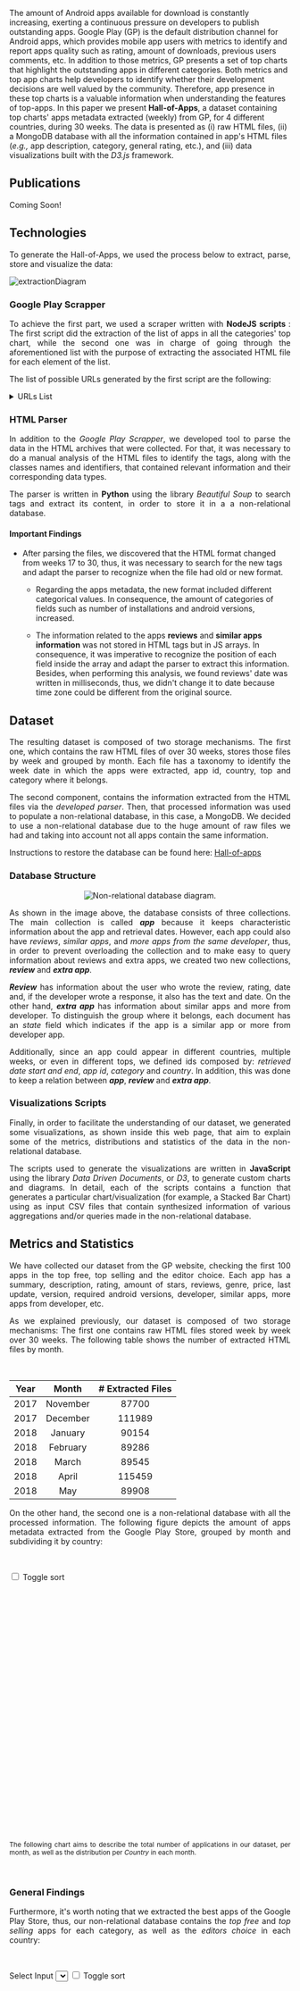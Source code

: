 
The amount of Android apps available for download is constantly increasing, exerting a continuous pressure on developers to publish outstanding apps. Google Play (GP) is the default distribution channel for Android apps, which provides mobile app users  with metrics to identify and report apps quality such as rating, amount of downloads, previous users comments, etc. In addition to those metrics, GP presents a set of top charts that highlight the outstanding apps in different categories. Both metrics and top app charts help developers to identify whether their development decisions are well valued by the community. Therefore, app presence in these top charts is a valuable information when understanding the features of top-apps. In this paper we present **Hall-of-Apps**, a dataset containing top charts' apps metadata extracted (weekly) from GP, for 4 different countries, during 30 weeks. The data is presented as (i) raw HTML files, (ii) a MongoDB database with all the information contained in app's HTML files (_e.g.,_ app description, category, general rating, etc.), and (iii) data visualizations built with the _D3.js_ framework.

## Publications
<p align="justify">
Coming Soon!
</p>

## Technologies
<p align="justify">
To generate the Hall-of-Apps, we used the process below to extract, parse, store and visualize the data:
</p>

![extractionDiagram](/assets/imgs/structural/extraction.jpg)

### Google Play Scrapper
<p align="justify">
  To achieve the first part, we used a scraper written with <strong>NodeJS scripts </strong>: The first script did the extraction of the list of apps in all the categories' top chart, while the second one was in charge of going through the aforementioned list with the purpose of extracting the associated HTML file for each element of the list.
</p>

<p align="justify">
The list of possible URLs generated by the first script are the following:
</p>

<details>
  <summary>URLs List</summary>
  
  ```javascript
[
    {
        "id": 1,
        "pathName": "editorChoice",
        "path": "https://play.google.com/store/apps/collection/promotion_3002800_editors_choice_apps?hl=en&gl=co",
        "country": "co"
    },
    {
        "id": 2,
        "pathName": "general_topFree",
        "path": "https://play.google.com/store/apps/collection/topselling_free?hl=en&gl=co",
        "country": "co"
    },
    {
        "id": 3,
        "pathName": "general_topSelling",
        "path": "https://play.google.com/store/apps/collection/topselling_paid?hl=en&gl=co",
        "country": "co"
    },
    {
        "id": 4,
        "pathName": "art_and_design_topFree",
        "path": "https://play.google.com/store/apps/category/ART_AND_DESIGN/collection/topselling_free?hl=en&gl=co",
        "country": "co"
    },
    {
        "id": 5,
        "pathName": "art_and_design_topSelling",
        "path": "https://play.google.com/store/apps/category/ART_AND_DESIGN/collection/topselling_paid?hl=en&gl=co",
        "country": "co"
    },
    {
        "id": 6,
        "pathName": "auto_and_vehicles_topFree",
        "path": "https://play.google.com/store/apps/category/AUTO_AND_VEHICLES/collection/topselling_free?hl=en&gl=co",
        "country": "co"
    },
    {
        "id": 7,
        "pathName": "auto_and_vehicles_topSelling",
        "path": "https://play.google.com/store/apps/category/AUTO_AND_VEHICLES/collection/topselling_paid?hl=en&gl=co",
        "country": "co"
    },
    {
        "id": 8,
        "pathName": "beauty_topFree",
        "path": "https://play.google.com/store/apps/category/BEAUTY/collection/topselling_free?hl=en&gl=co",
        "country": "co"
    },
    {
        "id": 9,
        "pathName": "beauty_topSelling",
        "path": "https://play.google.com/store/apps/category/BEAUTY/collection/topselling_paid?hl=en&gl=co",
        "country": "co"
    },
    {
        "id": 10,
        "pathName": "books_and_reference_topFree",
        "path": "https://play.google.com/store/apps/category/BOOKS_AND_REFERENCE/collection/topselling_free?hl=en&gl=co",
        "country": "co"
    },
    {
        "id": 11,
        "pathName": "books_and_reference_topSelling",
        "path": "https://play.google.com/store/apps/category/BOOKS_AND_REFERENCE/collection/topselling_paid?hl=en&gl=co",
        "country": "co"
    },
    {
        "id": 12,
        "pathName": "business_topFree",
        "path": "https://play.google.com/store/apps/category/BUSINESS/collection/topselling_free?hl=en&gl=co",
        "country": "co"
    },
    {
        "id": 13,
        "pathName": "business_topSelling",
        "path": "https://play.google.com/store/apps/category/BUSINESS/collection/topselling_paid?hl=en&gl=co",
        "country": "co"
    },
    {
        "id": 14,
        "pathName": "comics_topFree",
        "path": "https://play.google.com/store/apps/category/COMICS/collection/topselling_free?hl=en&gl=co",
        "country": "co"
    },
    {
        "id": 15,
        "pathName": "comics_topSelling",
        "path": "https://play.google.com/store/apps/category/COMICS/collection/topselling_paid?hl=en&gl=co",
        "country": "co"
    },
    {
        "id": 16,
        "pathName": "communication_topFree",
        "path": "https://play.google.com/store/apps/category/COMMUNICATION/collection/topselling_free?hl=en&gl=co",
        "country": "co"
    },
    {
        "id": 17,
        "pathName": "communication_topSelling",
        "path": "https://play.google.com/store/apps/category/COMMUNICATION/collection/topselling_paid?hl=en&gl=co",
        "country": "co"
    },
    {
        "id": 18,
        "pathName": "dating_topFree",
        "path": "https://play.google.com/store/apps/category/DATING/collection/topselling_free?hl=en&gl=co",
        "country": "co"
    },
    {
        "id": 19,
        "pathName": "dating_topSelling",
        "path": "https://play.google.com/store/apps/category/DATING/collection/topselling_paid?hl=en&gl=co",
        "country": "co"
    },
    {
        "id": 20,
        "pathName": "education_topFree",
        "path": "https://play.google.com/store/apps/category/EDUCATION/collection/topselling_free?hl=en&gl=co",
        "country": "co"
    },
    {
        "id": 21,
        "pathName": "education_topSelling",
        "path": "https://play.google.com/store/apps/category/EDUCATION/collection/topselling_paid?hl=en&gl=co",
        "country": "co"
    },
    {
        "id": 22,
        "pathName": "entertainment_topFree",
        "path": "https://play.google.com/store/apps/category/ENTERTAINMENT/collection/topselling_free?hl=en&gl=co",
        "country": "co"
    },
    {
        "id": 23,
        "pathName": "entertainment_topSelling",
        "path": "https://play.google.com/store/apps/category/ENTERTAINMENT/collection/topselling_paid?hl=en&gl=co",
        "country": "co"
    },
    {
        "id": 24,
        "pathName": "events_topFree",
        "path": "https://play.google.com/store/apps/category/EVENTS/collection/topselling_free?hl=en&gl=co",
        "country": "co"
    },
    {
        "id": 25,
        "pathName": "events_topSelling",
        "path": "https://play.google.com/store/apps/category/EVENTS/collection/topselling_paid?hl=en&gl=co",
        "country": "co"
    },
    {
        "id": 26,
        "pathName": "finance_topFree",
        "path": "https://play.google.com/store/apps/category/FINANCE/collection/topselling_free?hl=en&gl=co",
        "country": "co"
    },
    {
        "id": 27,
        "pathName": "finance_topSelling",
        "path": "https://play.google.com/store/apps/category/FINANCE/collection/topselling_paid?hl=en&gl=co",
        "country": "co"
    },
    {
        "id": 28,
        "pathName": "food_and_drink_topFree",
        "path": "https://play.google.com/store/apps/category/FOOD_AND_DRINK/collection/topselling_free?hl=en&gl=co",
        "country": "co"
    },
    {
        "id": 29,
        "pathName": "food_and_drink_topSelling",
        "path": "https://play.google.com/store/apps/category/FOOD_AND_DRINK/collection/topselling_paid?hl=en&gl=co",
        "country": "co"
    },
    {
        "id": 30,
        "pathName": "health_and_fitness_topFree",
        "path": "https://play.google.com/store/apps/category/HEALTH_AND_FITNESS/collection/topselling_free?hl=en&gl=co",
        "country": "co"
    },
    {
        "id": 31,
        "pathName": "health_and_fitness_topSelling",
        "path": "https://play.google.com/store/apps/category/HEALTH_AND_FITNESS/collection/topselling_paid?hl=en&gl=co",
        "country": "co"
    },
    {
        "id": 32,
        "pathName": "house_and_home_topFree",
        "path": "https://play.google.com/store/apps/category/HOUSE_AND_HOME/collection/topselling_free?hl=en&gl=co",
        "country": "co"
    },
    {
        "id": 33,
        "pathName": "house_and_home_topSelling",
        "path": "https://play.google.com/store/apps/category/HOUSE_AND_HOME/collection/topselling_paid?hl=en&gl=co",
        "country": "co"
    },
    {
        "id": 34,
        "pathName": "libraries_and_demo_topFree",
        "path": "https://play.google.com/store/apps/category/LIBRARIES_AND_DEMO/collection/topselling_free?hl=en&gl=co",
        "country": "co"
    },
    {
        "id": 35,
        "pathName": "libraries_and_demo_topSelling",
        "path": "https://play.google.com/store/apps/category/LIBRARIES_AND_DEMO/collection/topselling_paid?hl=en&gl=co",
        "country": "co"
    },
    {
        "id": 36,
        "pathName": "lifestyle_topFree",
        "path": "https://play.google.com/store/apps/category/LIFESTYLE/collection/topselling_free?hl=en&gl=co",
        "country": "co"
    },
    {
        "id": 37,
        "pathName": "lifestyle_topSelling",
        "path": "https://play.google.com/store/apps/category/LIFESTYLE/collection/topselling_paid?hl=en&gl=co",
        "country": "co"
    },
    {
        "id": 38,
        "pathName": "maps_and_navigation_topFree",
        "path": "https://play.google.com/store/apps/category/MAPS_AND_NAVIGATION/collection/topselling_free?hl=en&gl=co",
        "country": "co"
    },
    {
        "id": 39,
        "pathName": "maps_and_navigation_topSelling",
        "path": "https://play.google.com/store/apps/category/MAPS_AND_NAVIGATION/collection/topselling_paid?hl=en&gl=co",
        "country": "co"
    },
    {
        "id": 40,
        "pathName": "medical_topFree",
        "path": "https://play.google.com/store/apps/category/MEDICAL/collection/topselling_free?hl=en&gl=co",
        "country": "co"
    },
    {
        "id": 41,
        "pathName": "medical_topSelling",
        "path": "https://play.google.com/store/apps/category/MEDICAL/collection/topselling_paid?hl=en&gl=co",
        "country": "co"
    },
    {
        "id": 42,
        "pathName": "music_and_audio_topFree",
        "path": "https://play.google.com/store/apps/category/MUSIC_AND_AUDIO/collection/topselling_free?hl=en&gl=co",
        "country": "co"
    },
    {
        "id": 43,
        "pathName": "music_and_audio_topSelling",
        "path": "https://play.google.com/store/apps/category/MUSIC_AND_AUDIO/collection/topselling_paid?hl=en&gl=co",
        "country": "co"
    },
    {
        "id": 44,
        "pathName": "news_and_magazines_topFree",
        "path": "https://play.google.com/store/apps/category/NEWS_AND_MAGAZINES/collection/topselling_free?hl=en&gl=co",
        "country": "co"
    },
    {
        "id": 45,
        "pathName": "news_and_magazines_topSelling",
        "path": "https://play.google.com/store/apps/category/NEWS_AND_MAGAZINES/collection/topselling_paid?hl=en&gl=co",
        "country": "co"
    },
    {
        "id": 46,
        "pathName": "parenting_topFree",
        "path": "https://play.google.com/store/apps/category/PARENTING/collection/topselling_free?hl=en&gl=co",
        "country": "co"
    },
    {
        "id": 47,
        "pathName": "parenting_topSelling",
        "path": "https://play.google.com/store/apps/category/PARENTING/collection/topselling_paid?hl=en&gl=co",
        "country": "co"
    },
    {
        "id": 48,
        "pathName": "personalization_topFree",
        "path": "https://play.google.com/store/apps/category/PERSONALIZATION/collection/topselling_free?hl=en&gl=co",
        "country": "co"
    },
    {
        "id": 49,
        "pathName": "personalization_topSelling",
        "path": "https://play.google.com/store/apps/category/PERSONALIZATION/collection/topselling_paid?hl=en&gl=co",
        "country": "co"
    },
    {
        "id": 50,
        "pathName": "photography_topFree",
        "path": "https://play.google.com/store/apps/category/PHOTOGRAPHY/collection/topselling_free?hl=en&gl=co",
        "country": "co"
    },
    {
        "id": 51,
        "pathName": "photography_topSelling",
        "path": "https://play.google.com/store/apps/category/PHOTOGRAPHY/collection/topselling_paid?hl=en&gl=co",
        "country": "co"
    },
    {
        "id": 52,
        "pathName": "productivity_topFree",
        "path": "https://play.google.com/store/apps/category/PRODUCTIVITY/collection/topselling_free?hl=en&gl=co",
        "country": "co"
    },
    {
        "id": 53,
        "pathName": "productivity_topSelling",
        "path": "https://play.google.com/store/apps/category/PRODUCTIVITY/collection/topselling_paid?hl=en&gl=co",
        "country": "co"
    },
    {
        "id": 54,
        "pathName": "shopping_topFree",
        "path": "https://play.google.com/store/apps/category/SHOPPING/collection/topselling_free?hl=en&gl=co",
        "country": "co"
    },
    {
        "id": 55,
        "pathName": "shopping_topSelling",
        "path": "https://play.google.com/store/apps/category/SHOPPING/collection/topselling_paid?hl=en&gl=co",
        "country": "co"
    },
    {
        "id": 56,
        "pathName": "social_topFree",
        "path": "https://play.google.com/store/apps/category/SOCIAL/collection/topselling_free?hl=en&gl=co",
        "country": "co"
    },
    {
        "id": 57,
        "pathName": "social_topSelling",
        "path": "https://play.google.com/store/apps/category/SOCIAL/collection/topselling_paid?hl=en&gl=co",
        "country": "co"
    },
    {
        "id": 58,
        "pathName": "sports_topFree",
        "path": "https://play.google.com/store/apps/category/SPORTS/collection/topselling_free?hl=en&gl=co",
        "country": "co"
    },
    {
        "id": 59,
        "pathName": "sports_topSelling",
        "path": "https://play.google.com/store/apps/category/SPORTS/collection/topselling_paid?hl=en&gl=co",
        "country": "co"
    },
    {
        "id": 60,
        "pathName": "tools_topFree",
        "path": "https://play.google.com/store/apps/category/TOOLS/collection/topselling_free?hl=en&gl=co",
        "country": "co"
    },
    {
        "id": 61,
        "pathName": "tools_topSelling",
        "path": "https://play.google.com/store/apps/category/TOOLS/collection/topselling_paid?hl=en&gl=co",
        "country": "co"
    },
    {
        "id": 62,
        "pathName": "travel_and_local_topFree",
        "path": "https://play.google.com/store/apps/category/TRAVEL_AND_LOCAL/collection/topselling_free?hl=en&gl=co",
        "country": "co"
    },
    {
        "id": 63,
        "pathName": "travel_and_local_topSelling",
        "path": "https://play.google.com/store/apps/category/TRAVEL_AND_LOCAL/collection/topselling_paid?hl=en&gl=co",
        "country": "co"
    },
    {
        "id": 64,
        "pathName": "video_players_topFree",
        "path": "https://play.google.com/store/apps/category/VIDEO_PLAYERS/collection/topselling_free?hl=en&gl=co",
        "country": "co"
    },
    {
        "id": 65,
        "pathName": "video_players_topSelling",
        "path": "https://play.google.com/store/apps/category/VIDEO_PLAYERS/collection/topselling_paid?hl=en&gl=co",
        "country": "co"
    },
    {
        "id": 66,
        "pathName": "weather_topFree",
        "path": "https://play.google.com/store/apps/category/WEATHER/collection/topselling_free?hl=en&gl=co",
        "country": "co"
    },
    {
        "id": 67,
        "pathName": "weather_topSelling",
        "path": "https://play.google.com/store/apps/category/WEATHER/collection/topselling_paid?hl=en&gl=co",
        "country": "co"
    },
    {
        "id": 68,
        "pathName": "editorChoice",
        "path": "https://play.google.com/store/apps/collection/promotion_3002800_editors_choice_apps?hl=en&gl=us",
        "country": "us"
    },
    {
        "id": 69,
        "pathName": "general_topFree",
        "path": "https://play.google.com/store/apps/collection/topselling_free?hl=en&gl=us",
        "country": "us"
    },
    {
        "id": 70,
        "pathName": "general_topSelling",
        "path": "https://play.google.com/store/apps/collection/topselling_paid?hl=en&gl=us",
        "country": "us"
    },
    {
        "id": 71,
        "pathName": "art_and_design_topFree",
        "path": "https://play.google.com/store/apps/category/ART_AND_DESIGN/collection/topselling_free?hl=en&gl=us",
        "country": "us"
    },
    {
        "id": 72,
        "pathName": "art_and_design_topSelling",
        "path": "https://play.google.com/store/apps/category/ART_AND_DESIGN/collection/topselling_paid?hl=en&gl=us",
        "country": "us"
    },
    {
        "id": 73,
        "pathName": "auto_and_vehicles_topFree",
        "path": "https://play.google.com/store/apps/category/AUTO_AND_VEHICLES/collection/topselling_free?hl=en&gl=us",
        "country": "us"
    },
    {
        "id": 74,
        "pathName": "auto_and_vehicles_topSelling",
        "path": "https://play.google.com/store/apps/category/AUTO_AND_VEHICLES/collection/topselling_paid?hl=en&gl=us",
        "country": "us"
    },
    {
        "id": 75,
        "pathName": "beauty_topFree",
        "path": "https://play.google.com/store/apps/category/BEAUTY/collection/topselling_free?hl=en&gl=us",
        "country": "us"
    },
    {
        "id": 76,
        "pathName": "beauty_topSelling",
        "path": "https://play.google.com/store/apps/category/BEAUTY/collection/topselling_paid?hl=en&gl=us",
        "country": "us"
    },
    {
        "id": 77,
        "pathName": "books_and_reference_topFree",
        "path": "https://play.google.com/store/apps/category/BOOKS_AND_REFERENCE/collection/topselling_free?hl=en&gl=us",
        "country": "us"
    },
    {
        "id": 78,
        "pathName": "books_and_reference_topSelling",
        "path": "https://play.google.com/store/apps/category/BOOKS_AND_REFERENCE/collection/topselling_paid?hl=en&gl=us",
        "country": "us"
    },
    {
        "id": 79,
        "pathName": "business_topFree",
        "path": "https://play.google.com/store/apps/category/BUSINESS/collection/topselling_free?hl=en&gl=us",
        "country": "us"
    },
    {
        "id": 80,
        "pathName": "business_topSelling",
        "path": "https://play.google.com/store/apps/category/BUSINESS/collection/topselling_paid?hl=en&gl=us",
        "country": "us"
    },
    {
        "id": 81,
        "pathName": "comics_topFree",
        "path": "https://play.google.com/store/apps/category/COMICS/collection/topselling_free?hl=en&gl=us",
        "country": "us"
    },
    {
        "id": 82,
        "pathName": "comics_topSelling",
        "path": "https://play.google.com/store/apps/category/COMICS/collection/topselling_paid?hl=en&gl=us",
        "country": "us"
    },
    {
        "id": 83,
        "pathName": "communication_topFree",
        "path": "https://play.google.com/store/apps/category/COMMUNICATION/collection/topselling_free?hl=en&gl=us",
        "country": "us"
    },
    {
        "id": 84,
        "pathName": "communication_topSelling",
        "path": "https://play.google.com/store/apps/category/COMMUNICATION/collection/topselling_paid?hl=en&gl=us",
        "country": "us"
    },
    {
        "id": 85,
        "pathName": "dating_topFree",
        "path": "https://play.google.com/store/apps/category/DATING/collection/topselling_free?hl=en&gl=us",
        "country": "us"
    },
    {
        "id": 86,
        "pathName": "dating_topSelling",
        "path": "https://play.google.com/store/apps/category/DATING/collection/topselling_paid?hl=en&gl=us",
        "country": "us"
    },
    {
        "id": 87,
        "pathName": "education_topFree",
        "path": "https://play.google.com/store/apps/category/EDUCATION/collection/topselling_free?hl=en&gl=us",
        "country": "us"
    },
    {
        "id": 88,
        "pathName": "education_topSelling",
        "path": "https://play.google.com/store/apps/category/EDUCATION/collection/topselling_paid?hl=en&gl=us",
        "country": "us"
    },
    {
        "id": 89,
        "pathName": "entertainment_topFree",
        "path": "https://play.google.com/store/apps/category/ENTERTAINMENT/collection/topselling_free?hl=en&gl=us",
        "country": "us"
    },
    {
        "id": 90,
        "pathName": "entertainment_topSelling",
        "path": "https://play.google.com/store/apps/category/ENTERTAINMENT/collection/topselling_paid?hl=en&gl=us",
        "country": "us"
    },
    {
        "id": 91,
        "pathName": "events_topFree",
        "path": "https://play.google.com/store/apps/category/EVENTS/collection/topselling_free?hl=en&gl=us",
        "country": "us"
    },
    {
        "id": 92,
        "pathName": "events_topSelling",
        "path": "https://play.google.com/store/apps/category/EVENTS/collection/topselling_paid?hl=en&gl=us",
        "country": "us"
    },
    {
        "id": 93,
        "pathName": "finance_topFree",
        "path": "https://play.google.com/store/apps/category/FINANCE/collection/topselling_free?hl=en&gl=us",
        "country": "us"
    },
    {
        "id": 94,
        "pathName": "finance_topSelling",
        "path": "https://play.google.com/store/apps/category/FINANCE/collection/topselling_paid?hl=en&gl=us",
        "country": "us"
    },
    {
        "id": 95,
        "pathName": "food_and_drink_topFree",
        "path": "https://play.google.com/store/apps/category/FOOD_AND_DRINK/collection/topselling_free?hl=en&gl=us",
        "country": "us"
    },
    {
        "id": 96,
        "pathName": "food_and_drink_topSelling",
        "path": "https://play.google.com/store/apps/category/FOOD_AND_DRINK/collection/topselling_paid?hl=en&gl=us",
        "country": "us"
    },
    {
        "id": 97,
        "pathName": "health_and_fitness_topFree",
        "path": "https://play.google.com/store/apps/category/HEALTH_AND_FITNESS/collection/topselling_free?hl=en&gl=us",
        "country": "us"
    },
    {
        "id": 98,
        "pathName": "health_and_fitness_topSelling",
        "path": "https://play.google.com/store/apps/category/HEALTH_AND_FITNESS/collection/topselling_paid?hl=en&gl=us",
        "country": "us"
    },
    {
        "id": 99,
        "pathName": "house_and_home_topFree",
        "path": "https://play.google.com/store/apps/category/HOUSE_AND_HOME/collection/topselling_free?hl=en&gl=us",
        "country": "us"
    },
    {
        "id": 100,
        "pathName": "house_and_home_topSelling",
        "path": "https://play.google.com/store/apps/category/HOUSE_AND_HOME/collection/topselling_paid?hl=en&gl=us",
        "country": "us"
    },
    {
        "id": 101,
        "pathName": "libraries_and_demo_topFree",
        "path": "https://play.google.com/store/apps/category/LIBRARIES_AND_DEMO/collection/topselling_free?hl=en&gl=us",
        "country": "us"
    },
    {
        "id": 102,
        "pathName": "libraries_and_demo_topSelling",
        "path": "https://play.google.com/store/apps/category/LIBRARIES_AND_DEMO/collection/topselling_paid?hl=en&gl=us",
        "country": "us"
    },
    {
        "id": 103,
        "pathName": "lifestyle_topFree",
        "path": "https://play.google.com/store/apps/category/LIFESTYLE/collection/topselling_free?hl=en&gl=us",
        "country": "us"
    },
    {
        "id": 104,
        "pathName": "lifestyle_topSelling",
        "path": "https://play.google.com/store/apps/category/LIFESTYLE/collection/topselling_paid?hl=en&gl=us",
        "country": "us"
    },
    {
        "id": 105,
        "pathName": "maps_and_navigation_topFree",
        "path": "https://play.google.com/store/apps/category/MAPS_AND_NAVIGATION/collection/topselling_free?hl=en&gl=us",
        "country": "us"
    },
    {
        "id": 106,
        "pathName": "maps_and_navigation_topSelling",
        "path": "https://play.google.com/store/apps/category/MAPS_AND_NAVIGATION/collection/topselling_paid?hl=en&gl=us",
        "country": "us"
    },
    {
        "id": 107,
        "pathName": "medical_topFree",
        "path": "https://play.google.com/store/apps/category/MEDICAL/collection/topselling_free?hl=en&gl=us",
        "country": "us"
    },
    {
        "id": 108,
        "pathName": "medical_topSelling",
        "path": "https://play.google.com/store/apps/category/MEDICAL/collection/topselling_paid?hl=en&gl=us",
        "country": "us"
    },
    {
        "id": 109,
        "pathName": "music_and_audio_topFree",
        "path": "https://play.google.com/store/apps/category/MUSIC_AND_AUDIO/collection/topselling_free?hl=en&gl=us",
        "country": "us"
    },
    {
        "id": 110,
        "pathName": "music_and_audio_topSelling",
        "path": "https://play.google.com/store/apps/category/MUSIC_AND_AUDIO/collection/topselling_paid?hl=en&gl=us",
        "country": "us"
    },
    {
        "id": 111,
        "pathName": "news_and_magazines_topFree",
        "path": "https://play.google.com/store/apps/category/NEWS_AND_MAGAZINES/collection/topselling_free?hl=en&gl=us",
        "country": "us"
    },
    {
        "id": 112,
        "pathName": "news_and_magazines_topSelling",
        "path": "https://play.google.com/store/apps/category/NEWS_AND_MAGAZINES/collection/topselling_paid?hl=en&gl=us",
        "country": "us"
    },
    {
        "id": 113,
        "pathName": "parenting_topFree",
        "path": "https://play.google.com/store/apps/category/PARENTING/collection/topselling_free?hl=en&gl=us",
        "country": "us"
    },
    {
        "id": 114,
        "pathName": "parenting_topSelling",
        "path": "https://play.google.com/store/apps/category/PARENTING/collection/topselling_paid?hl=en&gl=us",
        "country": "us"
    },
    {
        "id": 115,
        "pathName": "personalization_topFree",
        "path": "https://play.google.com/store/apps/category/PERSONALIZATION/collection/topselling_free?hl=en&gl=us",
        "country": "us"
    },
    {
        "id": 116,
        "pathName": "personalization_topSelling",
        "path": "https://play.google.com/store/apps/category/PERSONALIZATION/collection/topselling_paid?hl=en&gl=us",
        "country": "us"
    },
    {
        "id": 117,
        "pathName": "photography_topFree",
        "path": "https://play.google.com/store/apps/category/PHOTOGRAPHY/collection/topselling_free?hl=en&gl=us",
        "country": "us"
    },
    {
        "id": 118,
        "pathName": "photography_topSelling",
        "path": "https://play.google.com/store/apps/category/PHOTOGRAPHY/collection/topselling_paid?hl=en&gl=us",
        "country": "us"
    },
    {
        "id": 119,
        "pathName": "productivity_topFree",
        "path": "https://play.google.com/store/apps/category/PRODUCTIVITY/collection/topselling_free?hl=en&gl=us",
        "country": "us"
    },
    {
        "id": 120,
        "pathName": "productivity_topSelling",
        "path": "https://play.google.com/store/apps/category/PRODUCTIVITY/collection/topselling_paid?hl=en&gl=us",
        "country": "us"
    },
    {
        "id": 121,
        "pathName": "shopping_topFree",
        "path": "https://play.google.com/store/apps/category/SHOPPING/collection/topselling_free?hl=en&gl=us",
        "country": "us"
    },
    {
        "id": 122,
        "pathName": "shopping_topSelling",
        "path": "https://play.google.com/store/apps/category/SHOPPING/collection/topselling_paid?hl=en&gl=us",
        "country": "us"
    },
    {
        "id": 123,
        "pathName": "social_topFree",
        "path": "https://play.google.com/store/apps/category/SOCIAL/collection/topselling_free?hl=en&gl=us",
        "country": "us"
    },
    {
        "id": 124,
        "pathName": "social_topSelling",
        "path": "https://play.google.com/store/apps/category/SOCIAL/collection/topselling_paid?hl=en&gl=us",
        "country": "us"
    },
    {
        "id": 125,
        "pathName": "sports_topFree",
        "path": "https://play.google.com/store/apps/category/SPORTS/collection/topselling_free?hl=en&gl=us",
        "country": "us"
    },
    {
        "id": 126,
        "pathName": "sports_topSelling",
        "path": "https://play.google.com/store/apps/category/SPORTS/collection/topselling_paid?hl=en&gl=us",
        "country": "us"
    },
    {
        "id": 127,
        "pathName": "tools_topFree",
        "path": "https://play.google.com/store/apps/category/TOOLS/collection/topselling_free?hl=en&gl=us",
        "country": "us"
    },
    {
        "id": 128,
        "pathName": "tools_topSelling",
        "path": "https://play.google.com/store/apps/category/TOOLS/collection/topselling_paid?hl=en&gl=us",
        "country": "us"
    },
    {
        "id": 129,
        "pathName": "travel_and_local_topFree",
        "path": "https://play.google.com/store/apps/category/TRAVEL_AND_LOCAL/collection/topselling_free?hl=en&gl=us",
        "country": "us"
    },
    {
        "id": 130,
        "pathName": "travel_and_local_topSelling",
        "path": "https://play.google.com/store/apps/category/TRAVEL_AND_LOCAL/collection/topselling_paid?hl=en&gl=us",
        "country": "us"
    },
    {
        "id": 131,
        "pathName": "video_players_topFree",
        "path": "https://play.google.com/store/apps/category/VIDEO_PLAYERS/collection/topselling_free?hl=en&gl=us",
        "country": "us"
    },
    {
        "id": 132,
        "pathName": "video_players_topSelling",
        "path": "https://play.google.com/store/apps/category/VIDEO_PLAYERS/collection/topselling_paid?hl=en&gl=us",
        "country": "us"
    },
    {
        "id": 133,
        "pathName": "weather_topFree",
        "path": "https://play.google.com/store/apps/category/WEATHER/collection/topselling_free?hl=en&gl=us",
        "country": "us"
    },
    {
        "id": 134,
        "pathName": "weather_topSelling",
        "path": "https://play.google.com/store/apps/category/WEATHER/collection/topselling_paid?hl=en&gl=us",
        "country": "us"
    },
    {
        "id": 135,
        "pathName": "editorChoice",
        "path": "https://play.google.com/store/apps/collection/promotion_3002800_editors_choice_apps?hl=en&gl=br",
        "country": "br"
    },
    {
        "id": 136,
        "pathName": "general_topFree",
        "path": "https://play.google.com/store/apps/collection/topselling_free?hl=en&gl=br",
        "country": "br"
    },
    {
        "id": 137,
        "pathName": "general_topSelling",
        "path": "https://play.google.com/store/apps/collection/topselling_paid?hl=en&gl=br",
        "country": "br"
    },
    {
        "id": 138,
        "pathName": "art_and_design_topFree",
        "path": "https://play.google.com/store/apps/category/ART_AND_DESIGN/collection/topselling_free?hl=en&gl=br",
        "country": "br"
    },
    {
        "id": 139,
        "pathName": "art_and_design_topSelling",
        "path": "https://play.google.com/store/apps/category/ART_AND_DESIGN/collection/topselling_paid?hl=en&gl=br",
        "country": "br"
    },
    {
        "id": 140,
        "pathName": "auto_and_vehicles_topFree",
        "path": "https://play.google.com/store/apps/category/AUTO_AND_VEHICLES/collection/topselling_free?hl=en&gl=br",
        "country": "br"
    },
    {
        "id": 141,
        "pathName": "auto_and_vehicles_topSelling",
        "path": "https://play.google.com/store/apps/category/AUTO_AND_VEHICLES/collection/topselling_paid?hl=en&gl=br",
        "country": "br"
    },
    {
        "id": 142,
        "pathName": "beauty_topFree",
        "path": "https://play.google.com/store/apps/category/BEAUTY/collection/topselling_free?hl=en&gl=br",
        "country": "br"
    },
    {
        "id": 143,
        "pathName": "beauty_topSelling",
        "path": "https://play.google.com/store/apps/category/BEAUTY/collection/topselling_paid?hl=en&gl=br",
        "country": "br"
    },
    {
        "id": 144,
        "pathName": "books_and_reference_topFree",
        "path": "https://play.google.com/store/apps/category/BOOKS_AND_REFERENCE/collection/topselling_free?hl=en&gl=br",
        "country": "br"
    },
    {
        "id": 145,
        "pathName": "books_and_reference_topSelling",
        "path": "https://play.google.com/store/apps/category/BOOKS_AND_REFERENCE/collection/topselling_paid?hl=en&gl=br",
        "country": "br"
    },
    {
        "id": 146,
        "pathName": "business_topFree",
        "path": "https://play.google.com/store/apps/category/BUSINESS/collection/topselling_free?hl=en&gl=br",
        "country": "br"
    },
    {
        "id": 147,
        "pathName": "business_topSelling",
        "path": "https://play.google.com/store/apps/category/BUSINESS/collection/topselling_paid?hl=en&gl=br",
        "country": "br"
    },
    {
        "id": 148,
        "pathName": "comics_topFree",
        "path": "https://play.google.com/store/apps/category/COMICS/collection/topselling_free?hl=en&gl=br",
        "country": "br"
    },
    {
        "id": 149,
        "pathName": "comics_topSelling",
        "path": "https://play.google.com/store/apps/category/COMICS/collection/topselling_paid?hl=en&gl=br",
        "country": "br"
    },
    {
        "id": 150,
        "pathName": "communication_topFree",
        "path": "https://play.google.com/store/apps/category/COMMUNICATION/collection/topselling_free?hl=en&gl=br",
        "country": "br"
    },
    {
        "id": 151,
        "pathName": "communication_topSelling",
        "path": "https://play.google.com/store/apps/category/COMMUNICATION/collection/topselling_paid?hl=en&gl=br",
        "country": "br"
    },
    {
        "id": 152,
        "pathName": "dating_topFree",
        "path": "https://play.google.com/store/apps/category/DATING/collection/topselling_free?hl=en&gl=br",
        "country": "br"
    },
    {
        "id": 153,
        "pathName": "dating_topSelling",
        "path": "https://play.google.com/store/apps/category/DATING/collection/topselling_paid?hl=en&gl=br",
        "country": "br"
    },
    {
        "id": 154,
        "pathName": "education_topFree",
        "path": "https://play.google.com/store/apps/category/EDUCATION/collection/topselling_free?hl=en&gl=br",
        "country": "br"
    },
    {
        "id": 155,
        "pathName": "education_topSelling",
        "path": "https://play.google.com/store/apps/category/EDUCATION/collection/topselling_paid?hl=en&gl=br",
        "country": "br"
    },
    {
        "id": 156,
        "pathName": "entertainment_topFree",
        "path": "https://play.google.com/store/apps/category/ENTERTAINMENT/collection/topselling_free?hl=en&gl=br",
        "country": "br"
    },
    {
        "id": 157,
        "pathName": "entertainment_topSelling",
        "path": "https://play.google.com/store/apps/category/ENTERTAINMENT/collection/topselling_paid?hl=en&gl=br",
        "country": "br"
    },
    {
        "id": 158,
        "pathName": "events_topFree",
        "path": "https://play.google.com/store/apps/category/EVENTS/collection/topselling_free?hl=en&gl=br",
        "country": "br"
    },
    {
        "id": 159,
        "pathName": "events_topSelling",
        "path": "https://play.google.com/store/apps/category/EVENTS/collection/topselling_paid?hl=en&gl=br",
        "country": "br"
    },
    {
        "id": 160,
        "pathName": "finance_topFree",
        "path": "https://play.google.com/store/apps/category/FINANCE/collection/topselling_free?hl=en&gl=br",
        "country": "br"
    },
    {
        "id": 161,
        "pathName": "finance_topSelling",
        "path": "https://play.google.com/store/apps/category/FINANCE/collection/topselling_paid?hl=en&gl=br",
        "country": "br"
    },
    {
        "id": 162,
        "pathName": "food_and_drink_topFree",
        "path": "https://play.google.com/store/apps/category/FOOD_AND_DRINK/collection/topselling_free?hl=en&gl=br",
        "country": "br"
    },
    {
        "id": 163,
        "pathName": "food_and_drink_topSelling",
        "path": "https://play.google.com/store/apps/category/FOOD_AND_DRINK/collection/topselling_paid?hl=en&gl=br",
        "country": "br"
    },
    {
        "id": 164,
        "pathName": "health_and_fitness_topFree",
        "path": "https://play.google.com/store/apps/category/HEALTH_AND_FITNESS/collection/topselling_free?hl=en&gl=br",
        "country": "br"
    },
    {
        "id": 165,
        "pathName": "health_and_fitness_topSelling",
        "path": "https://play.google.com/store/apps/category/HEALTH_AND_FITNESS/collection/topselling_paid?hl=en&gl=br",
        "country": "br"
    },
    {
        "id": 166,
        "pathName": "house_and_home_topFree",
        "path": "https://play.google.com/store/apps/category/HOUSE_AND_HOME/collection/topselling_free?hl=en&gl=br",
        "country": "br"
    },
    {
        "id": 167,
        "pathName": "house_and_home_topSelling",
        "path": "https://play.google.com/store/apps/category/HOUSE_AND_HOME/collection/topselling_paid?hl=en&gl=br",
        "country": "br"
    },
    {
        "id": 168,
        "pathName": "libraries_and_demo_topFree",
        "path": "https://play.google.com/store/apps/category/LIBRARIES_AND_DEMO/collection/topselling_free?hl=en&gl=br",
        "country": "br"
    },
    {
        "id": 169,
        "pathName": "libraries_and_demo_topSelling",
        "path": "https://play.google.com/store/apps/category/LIBRARIES_AND_DEMO/collection/topselling_paid?hl=en&gl=br",
        "country": "br"
    },
    {
        "id": 170,
        "pathName": "lifestyle_topFree",
        "path": "https://play.google.com/store/apps/category/LIFESTYLE/collection/topselling_free?hl=en&gl=br",
        "country": "br"
    },
    {
        "id": 171,
        "pathName": "lifestyle_topSelling",
        "path": "https://play.google.com/store/apps/category/LIFESTYLE/collection/topselling_paid?hl=en&gl=br",
        "country": "br"
    },
    {
        "id": 172,
        "pathName": "maps_and_navigation_topFree",
        "path": "https://play.google.com/store/apps/category/MAPS_AND_NAVIGATION/collection/topselling_free?hl=en&gl=br",
        "country": "br"
    },
    {
        "id": 173,
        "pathName": "maps_and_navigation_topSelling",
        "path": "https://play.google.com/store/apps/category/MAPS_AND_NAVIGATION/collection/topselling_paid?hl=en&gl=br",
        "country": "br"
    },
    {
        "id": 174,
        "pathName": "medical_topFree",
        "path": "https://play.google.com/store/apps/category/MEDICAL/collection/topselling_free?hl=en&gl=br",
        "country": "br"
    },
    {
        "id": 175,
        "pathName": "medical_topSelling",
        "path": "https://play.google.com/store/apps/category/MEDICAL/collection/topselling_paid?hl=en&gl=br",
        "country": "br"
    },
    {
        "id": 176,
        "pathName": "music_and_audio_topFree",
        "path": "https://play.google.com/store/apps/category/MUSIC_AND_AUDIO/collection/topselling_free?hl=en&gl=br",
        "country": "br"
    },
    {
        "id": 177,
        "pathName": "music_and_audio_topSelling",
        "path": "https://play.google.com/store/apps/category/MUSIC_AND_AUDIO/collection/topselling_paid?hl=en&gl=br",
        "country": "br"
    },
    {
        "id": 178,
        "pathName": "news_and_magazines_topFree",
        "path": "https://play.google.com/store/apps/category/NEWS_AND_MAGAZINES/collection/topselling_free?hl=en&gl=br",
        "country": "br"
    },
    {
        "id": 179,
        "pathName": "news_and_magazines_topSelling",
        "path": "https://play.google.com/store/apps/category/NEWS_AND_MAGAZINES/collection/topselling_paid?hl=en&gl=br",
        "country": "br"
    },
    {
        "id": 180,
        "pathName": "parenting_topFree",
        "path": "https://play.google.com/store/apps/category/PARENTING/collection/topselling_free?hl=en&gl=br",
        "country": "br"
    },
    {
        "id": 181,
        "pathName": "parenting_topSelling",
        "path": "https://play.google.com/store/apps/category/PARENTING/collection/topselling_paid?hl=en&gl=br",
        "country": "br"
    },
    {
        "id": 182,
        "pathName": "personalization_topFree",
        "path": "https://play.google.com/store/apps/category/PERSONALIZATION/collection/topselling_free?hl=en&gl=br",
        "country": "br"
    },
    {
        "id": 183,
        "pathName": "personalization_topSelling",
        "path": "https://play.google.com/store/apps/category/PERSONALIZATION/collection/topselling_paid?hl=en&gl=br",
        "country": "br"
    },
    {
        "id": 184,
        "pathName": "photography_topFree",
        "path": "https://play.google.com/store/apps/category/PHOTOGRAPHY/collection/topselling_free?hl=en&gl=br",
        "country": "br"
    },
    {
        "id": 185,
        "pathName": "photography_topSelling",
        "path": "https://play.google.com/store/apps/category/PHOTOGRAPHY/collection/topselling_paid?hl=en&gl=br",
        "country": "br"
    },
    {
        "id": 186,
        "pathName": "productivity_topFree",
        "path": "https://play.google.com/store/apps/category/PRODUCTIVITY/collection/topselling_free?hl=en&gl=br",
        "country": "br"
    },
    {
        "id": 187,
        "pathName": "productivity_topSelling",
        "path": "https://play.google.com/store/apps/category/PRODUCTIVITY/collection/topselling_paid?hl=en&gl=br",
        "country": "br"
    },
    {
        "id": 188,
        "pathName": "shopping_topFree",
        "path": "https://play.google.com/store/apps/category/SHOPPING/collection/topselling_free?hl=en&gl=br",
        "country": "br"
    },
    {
        "id": 189,
        "pathName": "shopping_topSelling",
        "path": "https://play.google.com/store/apps/category/SHOPPING/collection/topselling_paid?hl=en&gl=br",
        "country": "br"
    },
    {
        "id": 190,
        "pathName": "social_topFree",
        "path": "https://play.google.com/store/apps/category/SOCIAL/collection/topselling_free?hl=en&gl=br",
        "country": "br"
    },
    {
        "id": 191,
        "pathName": "social_topSelling",
        "path": "https://play.google.com/store/apps/category/SOCIAL/collection/topselling_paid?hl=en&gl=br",
        "country": "br"
    },
    {
        "id": 192,
        "pathName": "sports_topFree",
        "path": "https://play.google.com/store/apps/category/SPORTS/collection/topselling_free?hl=en&gl=br",
        "country": "br"
    },
    {
        "id": 193,
        "pathName": "sports_topSelling",
        "path": "https://play.google.com/store/apps/category/SPORTS/collection/topselling_paid?hl=en&gl=br",
        "country": "br"
    },
    {
        "id": 194,
        "pathName": "tools_topFree",
        "path": "https://play.google.com/store/apps/category/TOOLS/collection/topselling_free?hl=en&gl=br",
        "country": "br"
    },
    {
        "id": 195,
        "pathName": "tools_topSelling",
        "path": "https://play.google.com/store/apps/category/TOOLS/collection/topselling_paid?hl=en&gl=br",
        "country": "br"
    },
    {
        "id": 196,
        "pathName": "travel_and_local_topFree",
        "path": "https://play.google.com/store/apps/category/TRAVEL_AND_LOCAL/collection/topselling_free?hl=en&gl=br",
        "country": "br"
    },
    {
        "id": 197,
        "pathName": "travel_and_local_topSelling",
        "path": "https://play.google.com/store/apps/category/TRAVEL_AND_LOCAL/collection/topselling_paid?hl=en&gl=br",
        "country": "br"
    },
    {
        "id": 198,
        "pathName": "video_players_topFree",
        "path": "https://play.google.com/store/apps/category/VIDEO_PLAYERS/collection/topselling_free?hl=en&gl=br",
        "country": "br"
    },
    {
        "id": 199,
        "pathName": "video_players_topSelling",
        "path": "https://play.google.com/store/apps/category/VIDEO_PLAYERS/collection/topselling_paid?hl=en&gl=br",
        "country": "br"
    },
    {
        "id": 200,
        "pathName": "weather_topFree",
        "path": "https://play.google.com/store/apps/category/WEATHER/collection/topselling_free?hl=en&gl=br",
        "country": "br"
    },
    {
        "id": 201,
        "pathName": "weather_topSelling",
        "path": "https://play.google.com/store/apps/category/WEATHER/collection/topselling_paid?hl=en&gl=br",
        "country": "br"
    },
    {
        "id": 202,
        "pathName": "editorChoice",
        "path": "https://play.google.com/store/apps/collection/promotion_3002800_editors_choice_apps?hl=en&gl=de",
        "country": "de"
    },
    {
        "id": 203,
        "pathName": "general_topFree",
        "path": "https://play.google.com/store/apps/collection/topselling_free?hl=en&gl=de",
        "country": "de"
    },
    {
        "id": 204,
        "pathName": "general_topSelling",
        "path": "https://play.google.com/store/apps/collection/topselling_paid?hl=en&gl=de",
        "country": "de"
    },
    {
        "id": 205,
        "pathName": "art_and_design_topFree",
        "path": "https://play.google.com/store/apps/category/ART_AND_DESIGN/collection/topselling_free?hl=en&gl=de",
        "country": "de"
    },
    {
        "id": 206,
        "pathName": "art_and_design_topSelling",
        "path": "https://play.google.com/store/apps/category/ART_AND_DESIGN/collection/topselling_paid?hl=en&gl=de",
        "country": "de"
    },
    {
        "id": 207,
        "pathName": "auto_and_vehicles_topFree",
        "path": "https://play.google.com/store/apps/category/AUTO_AND_VEHICLES/collection/topselling_free?hl=en&gl=de",
        "country": "de"
    },
    {
        "id": 208,
        "pathName": "auto_and_vehicles_topSelling",
        "path": "https://play.google.com/store/apps/category/AUTO_AND_VEHICLES/collection/topselling_paid?hl=en&gl=de",
        "country": "de"
    },
    {
        "id": 209,
        "pathName": "beauty_topFree",
        "path": "https://play.google.com/store/apps/category/BEAUTY/collection/topselling_free?hl=en&gl=de",
        "country": "de"
    },
    {
        "id": 210,
        "pathName": "beauty_topSelling",
        "path": "https://play.google.com/store/apps/category/BEAUTY/collection/topselling_paid?hl=en&gl=de",
        "country": "de"
    },
    {
        "id": 211,
        "pathName": "books_and_reference_topFree",
        "path": "https://play.google.com/store/apps/category/BOOKS_AND_REFERENCE/collection/topselling_free?hl=en&gl=de",
        "country": "de"
    },
    {
        "id": 212,
        "pathName": "books_and_reference_topSelling",
        "path": "https://play.google.com/store/apps/category/BOOKS_AND_REFERENCE/collection/topselling_paid?hl=en&gl=de",
        "country": "de"
    },
    {
        "id": 213,
        "pathName": "business_topFree",
        "path": "https://play.google.com/store/apps/category/BUSINESS/collection/topselling_free?hl=en&gl=de",
        "country": "de"
    },
    {
        "id": 214,
        "pathName": "business_topSelling",
        "path": "https://play.google.com/store/apps/category/BUSINESS/collection/topselling_paid?hl=en&gl=de",
        "country": "de"
    },
    {
        "id": 215,
        "pathName": "comics_topFree",
        "path": "https://play.google.com/store/apps/category/COMICS/collection/topselling_free?hl=en&gl=de",
        "country": "de"
    },
    {
        "id": 216,
        "pathName": "comics_topSelling",
        "path": "https://play.google.com/store/apps/category/COMICS/collection/topselling_paid?hl=en&gl=de",
        "country": "de"
    },
    {
        "id": 217,
        "pathName": "communication_topFree",
        "path": "https://play.google.com/store/apps/category/COMMUNICATION/collection/topselling_free?hl=en&gl=de",
        "country": "de"
    },
    {
        "id": 218,
        "pathName": "communication_topSelling",
        "path": "https://play.google.com/store/apps/category/COMMUNICATION/collection/topselling_paid?hl=en&gl=de",
        "country": "de"
    },
    {
        "id": 219,
        "pathName": "dating_topFree",
        "path": "https://play.google.com/store/apps/category/DATING/collection/topselling_free?hl=en&gl=de",
        "country": "de"
    },
    {
        "id": 220,
        "pathName": "dating_topSelling",
        "path": "https://play.google.com/store/apps/category/DATING/collection/topselling_paid?hl=en&gl=de",
        "country": "de"
    },
    {
        "id": 221,
        "pathName": "education_topFree",
        "path": "https://play.google.com/store/apps/category/EDUCATION/collection/topselling_free?hl=en&gl=de",
        "country": "de"
    },
    {
        "id": 222,
        "pathName": "education_topSelling",
        "path": "https://play.google.com/store/apps/category/EDUCATION/collection/topselling_paid?hl=en&gl=de",
        "country": "de"
    },
    {
        "id": 223,
        "pathName": "entertainment_topFree",
        "path": "https://play.google.com/store/apps/category/ENTERTAINMENT/collection/topselling_free?hl=en&gl=de",
        "country": "de"
    },
    {
        "id": 224,
        "pathName": "entertainment_topSelling",
        "path": "https://play.google.com/store/apps/category/ENTERTAINMENT/collection/topselling_paid?hl=en&gl=de",
        "country": "de"
    },
    {
        "id": 225,
        "pathName": "events_topFree",
        "path": "https://play.google.com/store/apps/category/EVENTS/collection/topselling_free?hl=en&gl=de",
        "country": "de"
    },
    {
        "id": 226,
        "pathName": "events_topSelling",
        "path": "https://play.google.com/store/apps/category/EVENTS/collection/topselling_paid?hl=en&gl=de",
        "country": "de"
    },
    {
        "id": 227,
        "pathName": "finance_topFree",
        "path": "https://play.google.com/store/apps/category/FINANCE/collection/topselling_free?hl=en&gl=de",
        "country": "de"
    },
    {
        "id": 228,
        "pathName": "finance_topSelling",
        "path": "https://play.google.com/store/apps/category/FINANCE/collection/topselling_paid?hl=en&gl=de",
        "country": "de"
    },
    {
        "id": 229,
        "pathName": "food_and_drink_topFree",
        "path": "https://play.google.com/store/apps/category/FOOD_AND_DRINK/collection/topselling_free?hl=en&gl=de",
        "country": "de"
    },
    {
        "id": 230,
        "pathName": "food_and_drink_topSelling",
        "path": "https://play.google.com/store/apps/category/FOOD_AND_DRINK/collection/topselling_paid?hl=en&gl=de",
        "country": "de"
    },
    {
        "id": 231,
        "pathName": "health_and_fitness_topFree",
        "path": "https://play.google.com/store/apps/category/HEALTH_AND_FITNESS/collection/topselling_free?hl=en&gl=de",
        "country": "de"
    },
    {
        "id": 232,
        "pathName": "health_and_fitness_topSelling",
        "path": "https://play.google.com/store/apps/category/HEALTH_AND_FITNESS/collection/topselling_paid?hl=en&gl=de",
        "country": "de"
    },
    {
        "id": 233,
        "pathName": "house_and_home_topFree",
        "path": "https://play.google.com/store/apps/category/HOUSE_AND_HOME/collection/topselling_free?hl=en&gl=de",
        "country": "de"
    },
    {
        "id": 234,
        "pathName": "house_and_home_topSelling",
        "path": "https://play.google.com/store/apps/category/HOUSE_AND_HOME/collection/topselling_paid?hl=en&gl=de",
        "country": "de"
    },
    {
        "id": 235,
        "pathName": "libraries_and_demo_topFree",
        "path": "https://play.google.com/store/apps/category/LIBRARIES_AND_DEMO/collection/topselling_free?hl=en&gl=de",
        "country": "de"
    },
    {
        "id": 236,
        "pathName": "libraries_and_demo_topSelling",
        "path": "https://play.google.com/store/apps/category/LIBRARIES_AND_DEMO/collection/topselling_paid?hl=en&gl=de",
        "country": "de"
    },
    {
        "id": 237,
        "pathName": "lifestyle_topFree",
        "path": "https://play.google.com/store/apps/category/LIFESTYLE/collection/topselling_free?hl=en&gl=de",
        "country": "de"
    },
    {
        "id": 238,
        "pathName": "lifestyle_topSelling",
        "path": "https://play.google.com/store/apps/category/LIFESTYLE/collection/topselling_paid?hl=en&gl=de",
        "country": "de"
    },
    {
        "id": 239,
        "pathName": "maps_and_navigation_topFree",
        "path": "https://play.google.com/store/apps/category/MAPS_AND_NAVIGATION/collection/topselling_free?hl=en&gl=de",
        "country": "de"
    },
    {
        "id": 240,
        "pathName": "maps_and_navigation_topSelling",
        "path": "https://play.google.com/store/apps/category/MAPS_AND_NAVIGATION/collection/topselling_paid?hl=en&gl=de",
        "country": "de"
    },
    {
        "id": 241,
        "pathName": "medical_topFree",
        "path": "https://play.google.com/store/apps/category/MEDICAL/collection/topselling_free?hl=en&gl=de",
        "country": "de"
    },
    {
        "id": 242,
        "pathName": "medical_topSelling",
        "path": "https://play.google.com/store/apps/category/MEDICAL/collection/topselling_paid?hl=en&gl=de",
        "country": "de"
    },
    {
        "id": 243,
        "pathName": "music_and_audio_topFree",
        "path": "https://play.google.com/store/apps/category/MUSIC_AND_AUDIO/collection/topselling_free?hl=en&gl=de",
        "country": "de"
    },
    {
        "id": 244,
        "pathName": "music_and_audio_topSelling",
        "path": "https://play.google.com/store/apps/category/MUSIC_AND_AUDIO/collection/topselling_paid?hl=en&gl=de",
        "country": "de"
    },
    {
        "id": 245,
        "pathName": "news_and_magazines_topFree",
        "path": "https://play.google.com/store/apps/category/NEWS_AND_MAGAZINES/collection/topselling_free?hl=en&gl=de",
        "country": "de"
    },
    {
        "id": 246,
        "pathName": "news_and_magazines_topSelling",
        "path": "https://play.google.com/store/apps/category/NEWS_AND_MAGAZINES/collection/topselling_paid?hl=en&gl=de",
        "country": "de"
    },
    {
        "id": 247,
        "pathName": "parenting_topFree",
        "path": "https://play.google.com/store/apps/category/PARENTING/collection/topselling_free?hl=en&gl=de",
        "country": "de"
    },
    {
        "id": 248,
        "pathName": "parenting_topSelling",
        "path": "https://play.google.com/store/apps/category/PARENTING/collection/topselling_paid?hl=en&gl=de",
        "country": "de"
    },
    {
        "id": 249,
        "pathName": "personalization_topFree",
        "path": "https://play.google.com/store/apps/category/PERSONALIZATION/collection/topselling_free?hl=en&gl=de",
        "country": "de"
    },
    {
        "id": 250,
        "pathName": "personalization_topSelling",
        "path": "https://play.google.com/store/apps/category/PERSONALIZATION/collection/topselling_paid?hl=en&gl=de",
        "country": "de"
    },
    {
        "id": 251,
        "pathName": "photography_topFree",
        "path": "https://play.google.com/store/apps/category/PHOTOGRAPHY/collection/topselling_free?hl=en&gl=de",
        "country": "de"
    },
    {
        "id": 252,
        "pathName": "photography_topSelling",
        "path": "https://play.google.com/store/apps/category/PHOTOGRAPHY/collection/topselling_paid?hl=en&gl=de",
        "country": "de"
    },
    {
        "id": 253,
        "pathName": "productivity_topFree",
        "path": "https://play.google.com/store/apps/category/PRODUCTIVITY/collection/topselling_free?hl=en&gl=de",
        "country": "de"
    },
    {
        "id": 254,
        "pathName": "productivity_topSelling",
        "path": "https://play.google.com/store/apps/category/PRODUCTIVITY/collection/topselling_paid?hl=en&gl=de",
        "country": "de"
    },
    {
        "id": 255,
        "pathName": "shopping_topFree",
        "path": "https://play.google.com/store/apps/category/SHOPPING/collection/topselling_free?hl=en&gl=de",
        "country": "de"
    },
    {
        "id": 256,
        "pathName": "shopping_topSelling",
        "path": "https://play.google.com/store/apps/category/SHOPPING/collection/topselling_paid?hl=en&gl=de",
        "country": "de"
    },
    {
        "id": 257,
        "pathName": "social_topFree",
        "path": "https://play.google.com/store/apps/category/SOCIAL/collection/topselling_free?hl=en&gl=de",
        "country": "de"
    },
    {
        "id": 258,
        "pathName": "social_topSelling",
        "path": "https://play.google.com/store/apps/category/SOCIAL/collection/topselling_paid?hl=en&gl=de",
        "country": "de"
    },
    {
        "id": 259,
        "pathName": "sports_topFree",
        "path": "https://play.google.com/store/apps/category/SPORTS/collection/topselling_free?hl=en&gl=de",
        "country": "de"
    },
    {
        "id": 260,
        "pathName": "sports_topSelling",
        "path": "https://play.google.com/store/apps/category/SPORTS/collection/topselling_paid?hl=en&gl=de",
        "country": "de"
    },
    {
        "id": 261,
        "pathName": "tools_topFree",
        "path": "https://play.google.com/store/apps/category/TOOLS/collection/topselling_free?hl=en&gl=de",
        "country": "de"
    },
    {
        "id": 262,
        "pathName": "tools_topSelling",
        "path": "https://play.google.com/store/apps/category/TOOLS/collection/topselling_paid?hl=en&gl=de",
        "country": "de"
    },
    {
        "id": 263,
        "pathName": "travel_and_local_topFree",
        "path": "https://play.google.com/store/apps/category/TRAVEL_AND_LOCAL/collection/topselling_free?hl=en&gl=de",
        "country": "de"
    },
    {
        "id": 264,
        "pathName": "travel_and_local_topSelling",
        "path": "https://play.google.com/store/apps/category/TRAVEL_AND_LOCAL/collection/topselling_paid?hl=en&gl=de",
        "country": "de"
    },
    {
        "id": 265,
        "pathName": "video_players_topFree",
        "path": "https://play.google.com/store/apps/category/VIDEO_PLAYERS/collection/topselling_free?hl=en&gl=de",
        "country": "de"
    },
    {
        "id": 266,
        "pathName": "video_players_topSelling",
        "path": "https://play.google.com/store/apps/category/VIDEO_PLAYERS/collection/topselling_paid?hl=en&gl=de",
        "country": "de"
    },
    {
        "id": 267,
        "pathName": "weather_topFree",
        "path": "https://play.google.com/store/apps/category/WEATHER/collection/topselling_free?hl=en&gl=de",
        "country": "de"
    },
    {
        "id": 268,
        "pathName": "weather_topSelling",
        "path": "https://play.google.com/store/apps/category/WEATHER/collection/topselling_paid?hl=en&gl=de",
        "country": "de"
    }
]
  ```
</details>


### HTML Parser
<p align="justify">
  In addition to the <i>Google Play Scrapper</i>, we developed tool to parse the data in the HTML archives that were collected. For that, it was necessary to do a manual analysis of the HTML files to identify the tags, along with the classes names and identifiers, that contained relevant information and their corresponding data types.
</p>

<p align="justify">
  The parser is written in <strong>Python</strong> using the library <i>Beautiful Soup</i> to search tags and extract its content, in order to store it in a a non-relational database.
</p>

#### Important Findings

* After parsing the files, we discovered that the HTML format changed from weeks 17 to 30, thus, it was necessary to search for the new tags and adapt the parser to recognize when the file had old or new format.

  * Regarding the apps metadata, the new format included different categorical values. In consequence, the amount of categories of fields such as number of installations and android versions, increased.

  * The information related to the apps **reviews** and **similar apps information** was not stored in HTML tags but in JS arrays. In consequence, it was imperative to recognize the position of each field inside the array and adapt the parser to extract this information. Besides, when performing this analysis, we found reviews' date was written in milliseconds, thus, we didn't change it to date because time zone could be different from the original source. 


## Dataset
<p align="justify">
  The resulting dataset is composed of two storage mechanisms. The first one, which contains the raw HTML files of over 30 weeks, stores those files by week and grouped by month. Each file has a taxonomy to identify the week date in which the apps were extracted, app id, country, top and category where it belongs.
</p>

<p align="justify">
  The second component, contains the information extracted from the HTML files via the <i>developed parser</i>. Then, that processed information was used to populate a non-relational database, in this case, a MongoDB. We decided to use a non-relational database due to the huge amount of raw files we had and taking into account not all apps contain the same information.
</p>

<p align="justify">
  Instructions to restore the database can be found here: <a href="https://github.com/TheSoftwareDesignLab/hall-of-apps-tools">Hall-of-apps</a>
</p>

### Database Structure
<p align="sutify" style="text-align: center;">
  <img src="assets/imgs/diagrams/database_diagram.jpg" alt="Non-relational database diagram."/>
</p>


<p align="justify">
  As shown in the image above, the database consists of three collections. The main collection is called <i><strong>app</strong></i> because it keeps characteristic information about the app and retrieval dates. However, each app could also have <i>reviews</i>, <i>similar apps</i>, and <i>more apps from the same developer</i>, thus, in order to prevent overloading the collection and to make easy to query information about reviews and extra apps, we created two new collections, <i><strong>review</strong></i> and <i><strong>extra app</strong></i>. 
</p>

<p align="justify">
  <i><strong>Review</strong></i> has information about the user who wrote the review, rating, date and, if the developer wrote a response, it also has the text and date. On the other hand, <i><strong>extra app</strong></i> has information about similar apps and more from developer. To distinguish the group where it belongs, each document has an <i>state</i> field which indicates if the app  is a similar app or more from developer app.
</p>

<p align="justify">
  Additionally, since an app could appear in different countries, multiple weeks, or even in different tops, we defined ids composed by: <i>retrieved date start and end</i>, <i>app id</i>, <i>category</i> and <i>country</i>. In addition, this was done to keep a relation between <i><strong>app</strong></i>, <i><strong>review</strong></i> and <i><strong>extra app</strong></i>.
</p>

### Visualizations Scripts
<p align="justify">
  Finally, in order to facilitate the understanding of our dataset, we generated some visualizations, as shown inside this web page, that aim to explain some of the metrics, distributions and statistics of the data in the non-relational database.
</p>
<p align="justify">
  The scripts used to generate the visualizations are written in <strong>JavaScript</strong> using the library <i>Data Driven Documents</i>, or <i>D3</i>, to generate custom charts and diagrams. In detail, each of the scripts contains a function that generates a particular chart/visualization (for example, a Stacked Bar Chart) using as input CSV files that contain synthesized information of various aggregations and/or queries made in the non-relational database.
</p>

## Metrics and Statistics
<p align="justify">
  We have collected our dataset from the GP website, checking the first 100 apps in the top free, top selling and the editor choice. Each app has a summary, description, rating, amount of stars, reviews, genre, price, last update, version, required android versions, developer, similar apps, more apps from developer, etc.
</p>

<p align="justify">
  As we explained previously, our dataset is composed of two storage mechanisms: The first one contains raw HTML files stored week by week over 30 weeks. The following table shows the number of extracted HTML files by month.
</p><br/>

| Year  | Month | # Extracted Files|
| :-------------: | :----------: | :----------: |
| 2017 | November | 87700 |
| 2017 | December | 111989 |
| 2018 | January | 90154 |
| 2018 | February | 89286 |
| 2018 | March | 89545 |
| 2018 | April | 115459 |
| 2018 | May | 89908 |

<p align="justify">
  On the other hand, the second one is a non-relational database with all the processed information. The following figure depicts the amount of apps metadata extracted from the Google Play Store, grouped by month and subdividing it by country:
</p><br/>

<input type="checkbox" id="chartCountriessort">	Toggle sort 
<svg id="chartCountries" width="500" height="450"></svg>

<p align="justify">
  <small>
    The following chart aims to describe the total number of applications in our dataset, per month, as well as the distribution per <i>Country</i> in each month.
  </small>
</p><br/>

### General Findings
<p align="justify">
  Furthermore, it's worth noting that we extracted the best apps of the Google Play Store, thus, our non-relational database contains the <i>top free</i> and <i>top selling</i> apps for each category, as well as the <i>editors choice</i> in each country:
</p><br/>

Select Input <select id="chartTopsxaxis"></select>
<input type="checkbox" id="chartTopssort">	Toggle sort 
<svg id="chartTops" width="500" height="600"></svg>

<p align="justify">
  <small>
    The following chart aims to describe the total number of applications in our dataset per month, as well as the distribution per <i>Category</i> in each month, filtering by <i>tops</i> that were described previously.
  </small>
</p>

<p align="justify">
  The figure above shows that our dataset contains 34 differents app <i>categories</i>. In order to ease the global analysis of the apps, we added to this page some <strong>mapped <i>macro categories</i></strong>. These new <i>macro categories</i> were generated by grouping the original categories by their similarity. The following table depicts the new <i>macro categories</i>, and the figure below it aims to describe the total number of applications in our dataset per month, as well as the subdividing it by <i>Macro Categories</i> in each month, filtering by <i>tops</i>.
</p><br/>

Select Input <select id="chartCustomCatxaxis"></select>
<input type="checkbox" id="chartCustomCatsort">	Toggle sort 
<svg id="chartCustomCat" width="500" height="620"></svg>

<table>
  <thead>
    <th>Mapped Category</th>
    <th>Original Category</th>
  </thead>
  <tbody>
    <tr><td rowspan="3">tools_libraries _general</td><td>Tools</td></tr>
    <tr><td>Libraries & Demo</td></tr>
    <tr><td>General</td></tr>
    <tr><td rowspan="3">entertainment_events_food </td><td>Entertainment</td></tr>
    <tr><td>Events</td></tr>
    <tr><td>Food & Drink</td></tr>
    <tr><td rowspan="3">social_dating_communication</td><td>Social</td></tr>
    <tr><td>dating</td></tr>
    <tr><td>communication</td></tr>
    <tr><td rowspan="3">health _medical_sports</td><td>Health & Fitness</td></tr>
    <tr><td>Medical</td></tr>
    <tr><td>Sports</td></tr>
    <tr><td rowspan="3">music _video _auto </td><td>Music & Audio</td></tr>
    <tr><td>Video Player</td></tr>
    <tr><td>Auto & Vehicles</td></tr>
    <tr><td rowspan="3">art _photography_personalization</td><td>Art & Design</td></tr>
    <tr><td>Photography</td></tr>
    <tr><td>Personalization</td></tr>
    <tr><td rowspan="3">beauty_shopping_lifestyle</td><td>Beauty</td></tr>
    <tr><td>Shopping</td></tr>
    <tr><td>Lifestyle</td></tr>
    <tr><td rowspan="3">books _news _comics</td><td>Books & Reference</td></tr>
    <tr><td>News & Magazines</td></tr>
    <tr><td>Comics</td></tr>
    <tr><td rowspan="3">business_finance_productivity</td><td>Business</td></tr>
    <tr><td>Finance</td></tr>
    <tr><td>Productivity</td></tr>
    <tr><td rowspan="3">house _parenting_education</td><td>House & Home</td></tr>
    <tr><td>Parenting</td></tr>
    <tr><td>Education</td></tr>
    <tr><td rowspan="3">maps _travel _weather</td><td>Maps & Navigation</td></tr>
    <tr><td>Travel & Local</td></tr>
    <tr><td>Weather</td></tr>
    <tr><td>EditorChoice</td><td>EditorChoice</td></tr>
  </tbody>
</table>

<p align="justify">
  From the table shown above, it's worth noting that the category <strong>EditorChoice</strong> is also classified as <i>Top Chart</i> and doesn't have any sort of mapping, thus the information related to this particular category is not represented in the previous visualizations. Instead, a more insightful visualization for this particular category is depicted in the following chart, which aims to describe the total number of applications in our dataset per month, as well as the subdividing it by <i>Countries</i> in each month. 
</p>

<input type="checkbox" id="chartTopEditorsort">	Toggle sort 
<svg id="chartTopEditor" width="500" height="450"></svg>

### App Collection Distribution
<p align="justify">
  This collection has <strong>671,041</strong> documents and a total of <strong>32</strong> fields. The following figure depicts the fields data-type distribution.  
</p>

Select Input <select id="chartTypesAppxaxis"></select>
<svg id="chartTypesApp" width="500" height="450"></svg>

<p align="justify">
  As the figure shows, the <i>String</i> data-type is predominant in this collection, followed by <i>Numeric</i> fields. In the same way, it's possible to evidence the same proportions when looking at each individual country.
</p>

<p align="justify">
  In addition to the above, the table below shows the data types of each of the fields of the collection, as well as the percentage of null values.
</p>


| Atribute Name | Type| % Null Values |
| :-------------: | :----------: | :-----------: |
| _id | Object | 0% |
| amount_more_from_developer_apps | Numeric | 0% |
| amount_reviews | Numeric | 0% |
| amount_similar_apps | Numeric | 0% |
| android_version | String | 0% |
| category | String | 0% |
| content_rating | String | 0% |
| country | String | 0% |
| currency | String | 0% |
| current_version | String | 0% |
| description | String | 0% | 
| dev_address | String | 54% |
| dev_mail | String | 0.00045% | 
| dev_name | String | 0% | 
| genre | Array | 0.005% |
| id | String | 0% | 
| last_update | Date | 0% | 
| name | String | 0% | 
| num_installs | String | 0% | 
| price | Numeric | 0.02% |
| rating | Numeric | 0% | 
| rating_1 | Numeric | 0% | 
| rating_2 | Numeric | 0% | 
| rating_3 | Numeric | 0% | 
| rating_4 | Numeric | 0% |
| rating_5 | Numeric | 0% | 
| retrieved_date_end | Date | 0% | 
| retrieved_date_start | Date | 0% |
| summary | String | 0% |
| top | String | 0% |
| url | String | 0% |
| whats_new | Array | 0% |


### Review Collection Distribution
<p align="justify">
  This collection has <strong>19,095,412</strong> documents and a total of <strong>16</strong> fields. The following figure depicts the fields data-type distribution. 
</p>

Select Input <select id="chartTypesReviewxaxis"></select>

<svg id="chartTypesReview" width="500" height="450"></svg>

<p align="justify">
  As the figure shows, the <i>String</i> data-type is predominant in this collection, followed by <i>Date</i> fields. In the same way, it's possible to evidence the same proportions when looking at each individual country.
</p>

<p align="justify">
  In addition to the above, the table below shows the data types of each of the fields of the collection, as well as the percentage of null values.
</p>

| Atribute Name | Type| % Null Values |
| :-------------: | :----------: | :-----------: |
| _id | Object | 0% |
| app_id | String | 0% |
| app_name | String | 0% |
| app_retrieved_date_end | Date | 0% |
| app_retrieved_date_start | Date | 0% |
| author | String | 0% |
| category | String | 0% | 
| country | String | 0% | 
| date | Date | 35.3% |
| dev_name | String | 84.9% | 
| dev_reply | String | 84.9% | 
| dev_reply_date | Date | 84.9% | 
| new_date | Numeric | 64.7%| 
| rating | Numeric | 0% | 
| text | String | 0% | 
| title | String | 90.9% | 


### Extra App Collection Distribution
<p align="justify">
  This collection has <strong>11,415,027</strong> documents and a total of <strong>15</strong> fields. The following figure depicts the fields data-type distribution.  
</p>

Select Input <select id="chartTypesExtraxaxis"></select>

<svg id="chartTypesExtra" width="500" height="450"></svg>

<p align="justify">
  As the figure shows, the <i>String</i> data-type is predominant in this collection, followed by <i>Date</i> fields. In the same way, it's possible to evidence the same proportions when looking at each individual country, with the exception of <strong><i>de</i></strong> which has a higher amount of <i>null</i> values.
</p>

<p align="justify">
  In addition to the above, the table below shows the data types of each of the fields of the collection, as well as the percentage of null values.
</p>


| Atribute Name | Type| % Null Values |
| :-------------: | :----------: | :-----------: |
| _id | Object | 0% |
| app_id | String | 0% |
| app_name | String | 0% |
| app_retrieved_date_end | Date | 0% |
| app_retrieved_date_start | Date | 0% |
| category | String | 0% | 
| country | String | 0% | 
| currency | String | 0.2% |
| dev_name | String | 0% | 
| id | String | 0% | 
| name | String | 0% | 
| price | Numeric | 0% | 
| rating | Numeric | 0% | 
| state | String | 0% | 
| summary | String | 0% | 


<p align="justify">
  From the above, it's worth noting that the majority of the collection fields are <i>unique</i> and, therefore, it wasn't possible to depict predominant values for those fields. 
</p>
